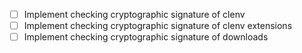  - [ ] Implement checking cryptographic signature of clenv
 - [ ] Implement checking cryptographic signature of clenv extensions
 - [ ] Implement checking cryptographic signature of downloads
